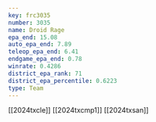 ```yaml
---
key: frc3035
number: 3035
name: Droid Rage
epa_end: 15.08
auto_epa_end: 7.89
teleop_epa_end: 6.41
endgame_epa_end: 0.78
winrate: 0.4286
district_epa_rank: 71
district_epa_percentile: 0.6223
type: Team
---
```

[[2024txcle]]
[[2024txcmp1]]
[[2024txsan]]
